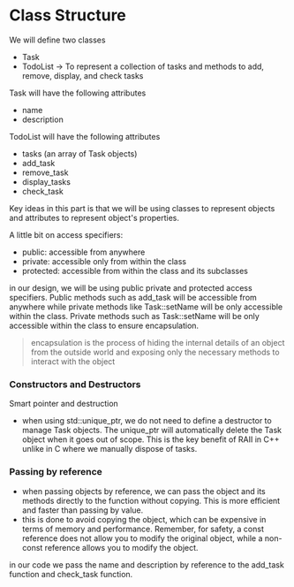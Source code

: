 # Class Structure
We will define two classes
- Task
- TodoList -> To represent a collection of tasks and methods to add, remove, display, and check tasks

Task will have the following attributes
- name
- description

TodoList will have the following attributes
- tasks (an array of Task objects)
- add_task
- remove_task
- display_tasks
- check_task

Key ideas in this part is that we will be using classes to represent objects and attributes to represent object's properties.

A little bit on access specifiers:
- public: accessible from anywhere
- private: accessible only from within the class
- protected: accessible from within the class and its subclasses

in our design, we will be using public private and protected access specifiers. Public methods such as add_task will be accessible from anywhere while private methods like Task::setName will be only accessible within the class. Private methods such as Task::setName will be only accessible within the class to ensure encapsulation.

> encapsulation is the process of hiding the internal details of an object from the outside world and exposing only the necessary methods to interact with the object

### Constructors and Destructors
Smart pointer and destruction
- when using std::unique_ptr, we do not need to define a destructor to manage Task objects. The unique_ptr will automatically delete the Task object when it goes out of scope. This is the key benefit of RAII in C++ unlike in C where we manually dispose of tasks.

### Passing by reference
- when passing objects by reference, we can pass the object and its methods directly to the function without copying. This is more efficient and faster than passing by value.
- this is done to avoid copying the object, which can be expensive in terms of memory and performance.
Remember, for safety, a const reference does not allow you to modify the original object, while a non-const reference allows you to modify the object.

in our code we pass the name and description by reference to the add_task function and check_task function.